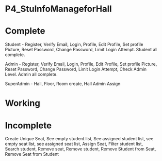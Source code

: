 # P4_StuInfoManageforHall

# Complete
Student - Register, Verify Email, Login, Profile, Edit Profile, Set profile Picture, Reset Password, Change Password, Limit Login Attempt. Student all complete.


Admin - Register, Verify Email, Login, Profile, Edit Profile, Set profile Picture, Reset Password, Change Password, Limit Login Attempt, Check Admin Level. 
Admin all complete.


SuperAdmin - Hall, Floor, Room create, Hall Admin Assign

# Working


# Incomplete
Create Unique Seat, 
See empty student list, See assigned student list, see empty seat list, see assigned seat list, Assign Seat, Filter student list, Search student, Remove seat, 
Remove student, Remove Student from Seat, Remove Seat from Student
